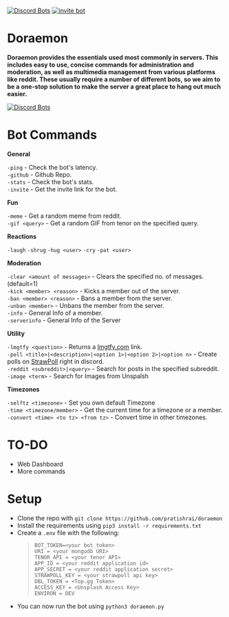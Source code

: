 [![Discord Bots](https://top.gg/api/widget/status/709321027775365150.svg)](https://top.gg/bot/709321027775365150)
[![invite bot](https://img.shields.io/static/v1?style=flat&logo=discord&logoColor=FFF&label=&message=invite%20bot&color=7289DA)](https://top.gg/bot/709321027775365150)

# Doraemon
**Doraemon provides the essentials used most commonly in servers. This includes easy to use, concise commands for administration and moderation, as well as multimedia management from various platforms like reddit. These usually require a number of different bots, so we aim to be a one-stop solution to make the server a great place to hang out much easier.**  

[![Discord Bots](https://top.gg/api/widget/709321027775365150.svg)](https://top.gg/bot/709321027775365150)


# Bot Commands

**General**

`-ping` - Check the bot's latency.  
`-github` - Github Repo.  
`-stats` - Check the bot's stats.  
`-invite` - Get the invite link for the bot.  

**Fun**

`-meme` - Get a random meme from reddit.  
`-gif <query>` - Get a random GIF from tenor on the specified query.  

**Reactions**

`-laugh`
`-shrug`
`-hug <user>`
`-cry`
`-pat <user>`

**Moderation**

`-clear <amount of messages>` - Clears the specified no. of messages.(default=1)  
`-kick <member> <reason>` - Kicks a member out of the server.  
`-ban <member> <reason>` - Bans a member from the server.  
`-unban <member>` - Unbans the member from the server.  
`-info` - General Info of a member.  
`-serverinfo` - General Info of the Server  

**Utility**

`-lmgtfy <question>` -  Returns a [lmgtfy.com](https://lmgtfy.com/) link.  
`-poll <title>|<description>|<option 1>|<option 2>|<option n>` - Create polls on [StrawPoll](https://strawpoll.com/) right in discord.  
`-reddit <subreddit>|<query>` - Search for posts in the specified subreddit.  
`-image <term>` - Search for Images from Unspalsh  

**Timezones**

`-selftz <timezone>` - Set you own default Timezone  
`-time <timezone/member>` - Get the current time for a timezone or a member.  
`-convert <time> <to tz> <from tz>` - Convert time in other timezones.  

# TO-DO

- Web Dashboard
- More commands


# Setup

- Clone the repo with `git clone https://github.com/pratishrai/doraemon`
- Install the requirements using `pip3 install -r requirements.txt`
- Create a `.env` file with the following:
    > `BOT_TOKEN=<your bot token>`  
     `URI = <your mongodb URI>`  
     `TENOR_API = <your tenor API>`  
     `APP_ID = <your reddit application id>`  
     `APP_SECRET = <your reddit application secret>`  
     `STRAWPOLL_KEY = <your strawpoll api key>`  
     `DBL_TOKEN = <Top.gg Token>`  
     `ACCESS_KEY = <Unsplash Access Key>`  
     `ENVIRON = DEV`
- You can now run the bot using `python3 doraemon.py`


